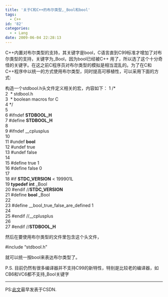 ```yaml
---
title: '关于C和C++的布尔类型,_Bool和bool'
tags:
  - C++
id: '82'
categories:
  - - Lang
date: 2009-06-04 22:28:13
---
```


C++内置对布尔类型的支持，其关键字是bool，C语言直到C99标准才增加了对布尔类型的支持，关键字为_Bool，因为bool已经被C++ 用了，所以选了这个十分奇怪的关键字。在这之前C程序员对布尔类型的模拟是相当混乱的。为了在C和C++程序中以统一的方式使用布尔类型，同时提高可移植性，可以采用下面的方式:
<!-- more -->
构造一个stdbool.h头文件定义相关的宏，内容如下：
 1 /*   
 2  * stdbool.h  
 3  * boolean macros for C  
 4 */  
 5  
 6 #ifndef __STDBOOL_H__  
 7 #define __STDBOOL_H__  
 8  
 9 #ifndef __cplusplus  
10  
11 #undef **bool**  
12 #undef true  
13 #undef false  
14  
15 #define true 1  
16 #define false 0  
17  
18 #if __STDC_VERSION__ < 199901L  
19 **typedef** **int** _Bool  
20 #endif //__STDC_VERSION__  
21 #define **bool** _Bool  
22  
23 #define __bool_true_false_are_defined 1  
24  
25 #endif //__cplusplus  
26  
27 #endif //__STDBOOL_H__  

然后在要使用布尔类型的文件里包含这个头文件，

 #include “stdbool.h”

就可以统一按bool来表达布尔类型了。

P.S. 目前仍然有很多编译器并不支持C99的新特性，特别是比较老的编译器，如CB6和VC6都不支持_Bool关键字

---

PS:[此文](http://blog.csdn.net/mopyman/archive/2006/03/09/619564.aspx)最早发表于CSDN.